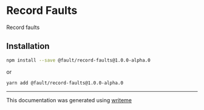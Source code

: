 # Record Faults

Record faults

## Installation

```bash
npm install --save @fault/record-faults@1.0.0-alpha.0
```
or
```bash
yarn add @fault/record-faults@1.0.0-alpha.0
```

---
This documentation was generated using [writeme](https://www.npmjs.com/package/@pshaw/writeme)
